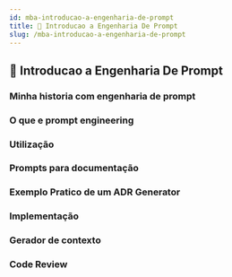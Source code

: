 ```yaml
---
id: mba-introducao-a-engenharia-de-prompt
title: 🧠 Introducao a Engenharia De Prompt
slug: /mba-introducao-a-engenharia-de-prompt
---
```


## 🧠 Introducao a Engenharia De Prompt

### Minha historia com engenharia de prompt


### O que e prompt engineering

### Utilização

### Prompts para documentação

### Exemplo Pratico de um ADR Generator

### Implementação

### Gerador de contexto

### Code Review

